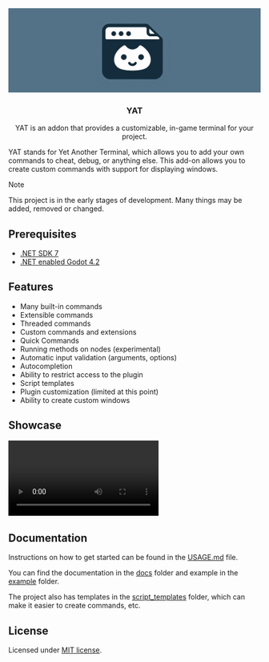 <div align="center">
	<img src="./addons/yat/docs/assets/yat_icon_baner.png" />
	<h3>YAT</h1>
	<p>YAT is an addon that provides a customizable, in-game terminal for your project.</p>
</div>

YAT stands for Yet Another Terminal, which allows you to add your own commands to cheat, debug, or anything else. This add-on allows you to create custom commands with support for displaying windows.

> [!NOTE]
> This project is in the early stages of development. Many things may be added, removed or changed.

## Prerequisites

-   [.NET SDK 7](https://dotnet.microsoft.com/en-us/download)
-   [.NET enabled Godot 4.2](https://godotengine.org/download/windows/)

## Features

-   Many built-in commands
-   Extensible commands
-   Threaded commands
-   Custom commands and extensions
-   Quick Commands
-   Running methods on nodes (experimental)
-   Automatic input validation (arguments, options)
-   Autocompletion
-   Ability to restrict access to the plugin
-   Script templates
-   Plugin customization (limited at this point)
-   Ability to create custom windows

## Showcase

<video src="https://github.com/MASSHUU12/godot-yat/assets/61974579/85ec5856-d9ea-4496-89e5-a9d6cbec20ce" controls title="YAT showcase video"></video>

## Documentation

Instructions on how to get started can be found in the [USAGE.md](./addons/yat/docs/USAGE.md) file.

You can find the documentation in the [docs](./addons/yat/docs/) folder
and example in the [example](./example/) folder.

The project also has templates in the [script_templates](./script_templates/) folder, which can make it easier to create commands, etc.

## License

Licensed under [MIT license](./LICENSE).
